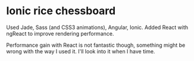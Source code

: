 Ionic rice chessboard
=====================

Used Jade, Sass (and CSS3 animations), Angular, Ionic.
Added React with ngReact to improve rendering performance.

Performance gain with React is not fantastic though, something might be wrong with the way I used it. I'll look into it when I have time.
